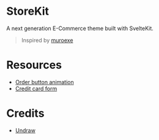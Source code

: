 # StoreKit

A next generation E-Commerce theme built with SvelteKit.

> Inspired by [muroexe](https://eu.muroexe.com/)

# Resources

- [Order button animation](https://codepen.io/akkk33/pen/NWvRZwB)
- [Credit card form](https://codepen.io/akkk33/pen/vYJjZqy)

# Credits

- [Undraw](https://undraw.co/illustrations)
